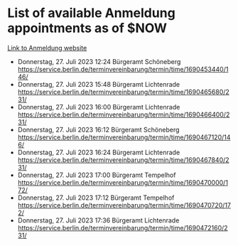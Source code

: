 # List of available Anmeldung appointments as of $NOW
[Link to Anmeldung website](https://service.berlin.de/terminvereinbarung/termin/tag.php?termin=1&anliegen[]=120686&dienstleisterlist=122210,122217,327316,122219,327312,122227,327314,122231,327346,122243,327348,122254,122252,329742,122260,329745,122262,329748,122271,327278,122273,327274,122277,327276,330436,122280,327294,122282,327290,122284,327292,122291,327270,122285,327266,122286,327264,122296,327268,150230,329760,122297,327286,122294,327284,122312,329763,122314,329775,122304,327330,122311,327334,122309,327332,317869,122281,327352,122279,329772,122283,122276,327324,122274,327326,122267,329766,122246,327318,122251,327320,122257,327322,122208,327298,122226,327300&herkunft=http%3A%2F%2Fservice.berlin.de%2Fdienstleistung%2F120686%2F)
- Donnerstag, 27. Juli 2023 12:24 Bürgeramt Schöneberg https://service.berlin.de/terminvereinbarung/termin/time/1690453440/146/
- Donnerstag, 27. Juli 2023 15:48 Bürgeramt Lichtenrade https://service.berlin.de/terminvereinbarung/termin/time/1690465680/231/
- Donnerstag, 27. Juli 2023 16:00 Bürgeramt Lichtenrade https://service.berlin.de/terminvereinbarung/termin/time/1690466400/231/
- Donnerstag, 27. Juli 2023 16:12 Bürgeramt Schöneberg https://service.berlin.de/terminvereinbarung/termin/time/1690467120/146/
- Donnerstag, 27. Juli 2023 16:24 Bürgeramt Lichtenrade https://service.berlin.de/terminvereinbarung/termin/time/1690467840/231/
- Donnerstag, 27. Juli 2023 17:00 Bürgeramt Tempelhof https://service.berlin.de/terminvereinbarung/termin/time/1690470000/172/
- Donnerstag, 27. Juli 2023 17:12 Bürgeramt Tempelhof https://service.berlin.de/terminvereinbarung/termin/time/1690470720/172/
- Donnerstag, 27. Juli 2023 17:36 Bürgeramt Lichtenrade https://service.berlin.de/terminvereinbarung/termin/time/1690472160/231/
